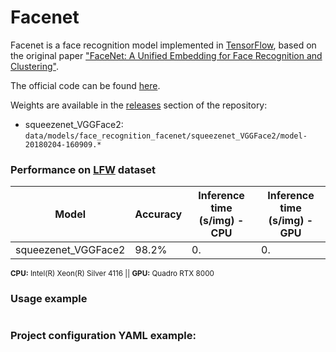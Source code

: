 # Facenet 

Facenet is a face recognition model implemented in [TensorFlow](https://www.tensorflow.org), based on the original paper ["FaceNet: A Unified Embedding for Face Recognition and Clustering"](https://arxiv.org/abs/1503.03832).

The official code can be found [here](https://github.com/davidsandberg/facenet).

Weights are available in the [releases](https://github.com/CommuniCityProject/communicity_toolbox/releases) section of the repository:
- squeezenet_VGGFace2: ``data/models/face_recognition_facenet/squeezenet_VGGFace2/model-20180204-160909.*``

### Performance on [LFW](http://vis-www.cs.umass.edu/lfw/) dataset

| Model | Accuracy | Inference time (s/img) - CPU | Inference time (s/img) - GPU|
|-|-|-|-|
| squeezenet_VGGFace2 | 98.2% | 0. | 0. |

<sup>**CPU:** Intel(R) Xeon(R) Silver 4116 || **GPU:** Quadro RTX 8000</sup>

### Usage example

```python

```

### Project configuration YAML example:

```yaml

```
